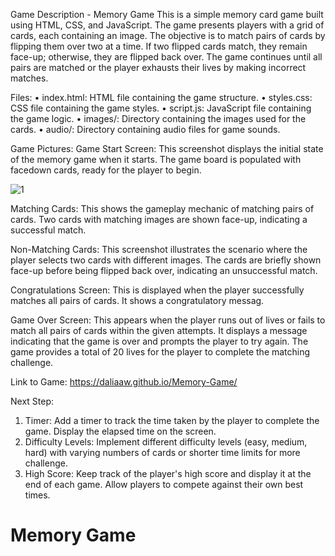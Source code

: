 Game Description - Memory Game
This is a simple memory card game built using HTML, CSS, and JavaScript. The game presents players with a grid of cards, each containing an image. The objective is to match pairs of cards by flipping them over two at a time. If two flipped cards match, they remain face-up; otherwise, they are flipped back over. The game continues until all pairs are matched or the player exhausts their lives by making incorrect matches.

Files:
•	index.html: HTML file containing the game structure.
•	styles.css: CSS file containing the game styles.
•	script.js: JavaScript file containing the game logic.
•	images/: Directory containing the images used for the cards.
•	audio/: Directory containing audio files for game sounds.

Game Pictures: 
Game Start Screen: This screenshot displays the initial state of the memory game when it starts. The game board is populated with facedown cards, ready for the player to begin.
 
![1](https://github.com/daliaAw/Memory-Game/assets/64714676/c4be1c7d-e475-437f-bac9-721a6b09d6f3)




Matching Cards: This shows the gameplay mechanic of matching pairs of cards. Two cards with matching images are shown face-up, indicating a successful match.

 






Non-Matching Cards: This screenshot illustrates the scenario where the player selects two cards with different images. The cards are briefly shown face-up before being flipped back over, indicating an unsuccessful match.
 





Congratulations Screen: This is displayed when the player successfully matches all pairs of cards. It shows a congratulatory messag.

 




Game Over Screen: This appears when the player runs out of lives or fails to match all pairs of cards within the given attempts. It displays a message indicating that the game is over and prompts the player to try again. The game provides a total of 20 lives for the player to complete the matching challenge.
 





Link to Game:
https://daliaaw.github.io/Memory-Game/


Next Step:
1.	Timer: Add a timer to track the time taken by the player to complete the game. Display the elapsed time on the screen.
2.	Difficulty Levels: Implement different difficulty levels (easy, medium, hard) with varying numbers of cards or shorter time limits for more challenge.
3.	High Score: Keep track of the player's high score and display it at the end of each game. Allow players to compete against their own best times.

# Memory Game
 

